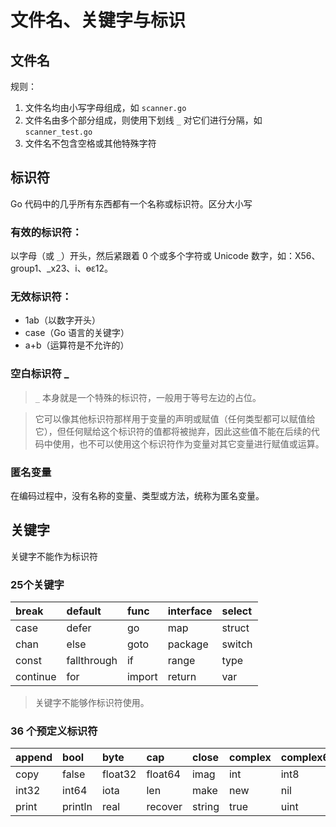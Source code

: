 # 文件名、关键字与标识

## 文件名

规则：

1. 文件名均由小写字母组成，如 `scanner.go`
2. 文件名由多个部分组成，则使用下划线 `_` 对它们进行分隔，如 `scanner_test.go`
3. 文件名不包含空格或其他特殊字符

## 标识符

Go 代码中的几乎所有东西都有一个名称或标识符。区分大小写

### 有效的标识符：

以字母（或 `_`）开头，然后紧跟着 0 个或多个字符或 Unicode 数字，如：X56、group1、\_x23、i、өԑ12。

### 无效标识符：

* 1ab（以数字开头）
* case（Go 语言的关键字）
* a+b（运算符是不允许的）

### 空白标识符 \_

> `_` 本身就是一个特殊的标识符，一般用于等号左边的占位。

> 它可以像其他标识符那样用于变量的声明或赋值（任何类型都可以赋值给它），但任何赋给这个标识符的值都将被抛弃，因此这些值不能在后续的代码中使用，也不可以使用这个标识符作为变量对其它变量进行赋值或运算。

### 匿名变量

在编码过程中，没有名称的变量、类型或方法，统称为匿名变量。

## 关键字

关键字不能作为标识符

### 25个关键字

| break | default | func | interface | select |
| :--- | :--- | :--- | :--- | :--- |
| case | defer | go | map | struct |
| chan | else | goto | package | switch |
| const | fallthrough | if | range | type |
| continue | for | import | return | var |

> 关键字不能够作标识符使用。

### 36 个预定义标识符

| append | bool | byte | cap | close | complex | complex64 | complex128 | uint16 |
| :--- | :--- | :--- | :--- | :--- | :--- | :--- | :--- | :--- |
| copy | false | float32 | float64 | imag | int | int8 | int16 | uint32 |
| int32 | int64 | iota | len | make | new | nil | panic | uint64 |
| print | println | real | recover | string | true | uint | uint8 | uintptr |





